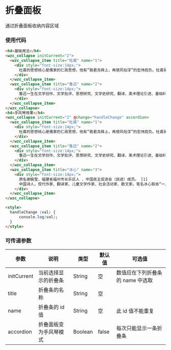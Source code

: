 # 折叠面板

通过折叠面板收纳内容区域

### 使用代码

``` html
<h4>基础用法</h4>
<wzc_collapse initCurrent="2">
  <wzc_collapse_item title="杜甫" name="1">
    <div style="font-size:14px;">
      杜甫的思想核心是儒家的仁政思想，他有“致君尧舜上，再使风俗淳”的宏伟抱负。杜甫虽然在世时名声并不显赫，但后来声名远播，对中国文学和日本文学都产生了深远的影响。杜甫共有约1500首诗歌被保留了下来，大多集于《杜工部集》。
    </div>
  </wzc_collapse_item>
  <wzc_collapse_item title="鲁迅" name="2">
    <div style="font-size:14px;">
      鲁迅一生在文学创作、文学批评、思想研究、文学史研究、翻译、美术理论引进、基础科学介绍和古籍校勘与研究等多个领域具有重大贡献。他对于五四运动以后的中国社会思想文化发展具有重大影响，蜚声世界文坛，尤其在韩国、日本思想文化领域有极其重要的地位和影响，被誉为“二十世纪东亚文化地图上占最大领土的作家”。
    </div>
  </wzc_collapse_item>
</wzc_collapse>
<h4>手风琴效果</h4>
<wzc_collapse initCurrent="2" @change="handleChange" accordion>
  <wzc_collapse_item title="杜甫" name="1">
    <div style="font-size:14px;">
      杜甫的思想核心是儒家的仁政思想，他有“致君尧舜上，再使风俗淳”的宏伟抱负。杜甫虽然在世时名声并不显赫，但后来声名远播，对中国文学和日本文学都产生了深远的影响。杜甫共有约1500首诗歌被保留了下来，大多集于《杜工部集》。
    </div>
  </wzc_collapse_item>
  <wzc_collapse_item title="鲁迅" name="2">
    <div style="font-size:14px;">
      鲁迅一生在文学创作、文学批评、思想研究、文学史研究、翻译、美术理论引进、基础科学介绍和古籍校勘与研究等多个领域具有重大贡献。他对于五四运动以后的中国社会思想文化发展具有重大影响，蜚声世界文坛，尤其在韩国、日本思想文化领域有极其重要的地位和影响，被誉为“二十世纪东亚文化地图上占最大领土的作家”。
    </div>
  </wzc_collapse_item>
  <wzc_collapse_item title="冰心" name="3">
    <div style="font-size:14px;">
      原名谢婉莹，福建省福州市长乐区人 ，中国民主促进会（民进）成员。 [1]
      中国诗人，现代作家、翻译家、儿童文学作家、社会活动家、散文家。笔名冰心取自“一片冰心在玉壶”
    </div>
  </wzc_collapse_item>
</wzc_collapse>

<style>
  handleChange (val) {
      console.log(val);
  }
</style>
```

### 可传递参数

| 参数        | 说明                   | 类型    | 默认值 | 可选值                           |
| ----------- | ---------------------- | ------- | ------ | -------------------------------- |
| initCurrent | 当前选择显示的折叠条   | String  | 空     | 数值应在下列折叠条的 name 中选取 |
| title       | 折叠条的名称           | String  | 空     |                                  |
| name        | 折叠条的 id 值         | String  | 空     | 此 id 值不能重复                 |
| accordion   | 折叠面板变为手风琴模式 | Boolean | false  | 每次只能显示一条折叠条           |

<br/>
